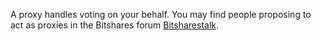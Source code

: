 A proxy handles voting on your behalf. You may find people proposing to act as proxies in the Bitshares forum [Bitsharestalk](https://bitsharestalk.org/index.php/board,104.0.html). 
